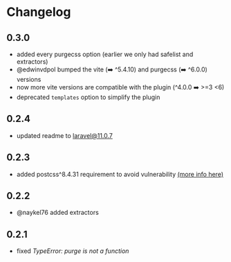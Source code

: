 # Changelog

## 0.3.0
- added every purgecss option (earlier we only had safelist and extractors)
- @edwinvdpol bumped the vite (➡️ ^5.4.10) and purgecss (➡️ ^6.0.0) versions
- now more vite versions are compatible with the plugin (^4.0.0 ➡️ >=3 <6)
- deprecated `templates` option to simplify the plugin

## 0.2.4
- updated readme to laravel@11.0.7

## 0.2.3
- added postcss^8.4.31 requirement to avoid vulnerability [(more info here)](https://github.com/erbelion/vite-plugin-laravel-purgecss/issues/7)

## 0.2.2
- @naykel76 added extractors

## 0.2.1
- fixed *TypeError: purge is not a function*